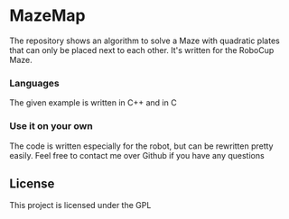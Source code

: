 # MazeMap

The repository shows an algorithm to solve a Maze with quadratic plates that can only be placed next to each other. It's written for the RoboCup Maze.

### Languages

The given example is written in C++ and in C

### Use it on your own

The code is written especially for the robot, but can be rewritten pretty easily. Feel free to contact me over Github if you have any questions

## License

This project is licensed under the GPL
